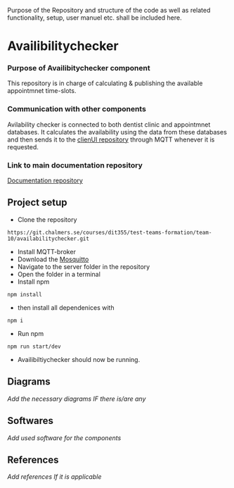 Purpose of the Repository and structure of the code as well as related functionality, setup, user manuel etc. shall be included here. 

# Availibilitychecker

### Purpose of Availibitychecker component
This repository is in charge of calculating & publishing the available appointmnet time-slots.

### Communication with other components
Avilability checker is connected to both dentist clinic and appointmnet databases. It calculates the availability using the data from these databases and then sends it to the [clienUI repository](https://git.chalmers.se/courses/dit355/test-teams-formation/team-10/clientui) through MQTT whenever it is requested.

### Link to main documentation repository

[Documentation repository](https://git.chalmers.se/courses/dit355/test-teams-formation/team-10/documentation)

## Project setup
 - Clone the repository
 ```
https://git.chalmers.se/courses/dit355/test-teams-formation/team-10/availabilitychecker.git
 ```
 - Install MQTT-broker
 - Download the [Mosquitto](https://mosquitto.org/)
 - Navigate to the server folder in the repository
 - Open the folder in a terminal
 - Install npm
 ```
 npm install
 ```
 - then install all dependenices with 
 ```
 npm i
 ```
 - Run npm
 ```
 npm run start/dev
 ```
 - Availibiltiychecker should now be running.

## Diagrams

_Add the necessary diagrams IF there is/are any_

## Softwares

_Add used software for the components_

## References
_Add references If it is applicable_